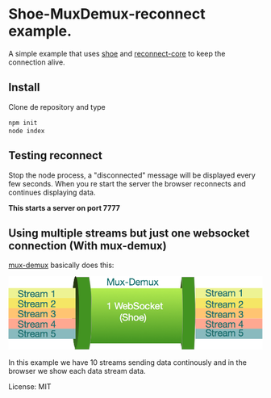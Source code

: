 # Shoe-MuxDemux-reconnect example.

A simple example that uses [shoe](http://github.com/substack/shoe) 
and [reconnect-core](https://github.com/juliangruber/reconnect-core) to keep the connection alive.

## Install

Clone de repository and type

	npm init
	node index

## Testing reconnect

Stop the node process, a "disconnected" message will be displayed every few seconds.
When you re start the server the browser reconnects and continues displaying data.

**This starts a server on port 7777**

## Using multiple streams but just one websocket connection (With mux-demux)

[mux-demux](https://github.com/dominictarr/mux-demux) basically does this:

![muxdemux](muxdemux.png)

In this example we have 10 streams sending data continously 
and in the browser we show each data stream data.



License: MIT
